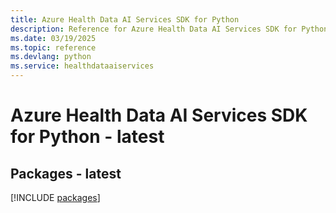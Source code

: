 ```yaml
---
title: Azure Health Data AI Services SDK for Python
description: Reference for Azure Health Data AI Services SDK for Python
ms.date: 03/19/2025
ms.topic: reference
ms.devlang: python
ms.service: healthdataaiservices
---
```

# Azure Health Data AI Services SDK for Python - latest
## Packages - latest
[!INCLUDE [packages](health-data-ai-services-index.md)]
